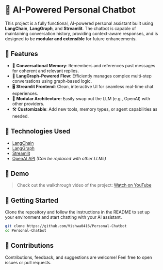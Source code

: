 # 🤖 AI-Powered Personal Chatbot

This project is a fully functional, AI-powered personal assistant built using **LangChain**, **LangGraph**, and **Streamlit**. The chatbot is capable of maintaining conversation history, providing context-aware responses, and is designed to be **modular and extensible** for future enhancements.

## 🚀 Features

* 🧠 **Conversational Memory**: Remembers and references past messages for coherent and relevant replies.
* 🔁 **LangGraph-Powered Flow**: Efficiently manages complex multi-step conversations using graph-based logic.
* 🖥️ **Streamlit Frontend**: Clean, interactive UI for seamless real-time chat experiences.
* 🔄 **Modular Architecture**: Easily swap out the LLM (e.g., OpenAI) with other providers.
* 🛠️ **Customizable**: Add new tools, memory types, or agent capabilities as needed.

## 🧰 Technologies Used

* [LangChain](https://www.langchain.com/)
* [LangGraph](https://docs.langchain.com/langgraph/)
* [Streamlit](https://streamlit.io/)
* [OpenAI API](https://openai.com/) *(Can be replaced with other LLMs)*


## 📸 Demo

> Check out the walkthrough video of the project:
> [Watch on YouTube](https://www.youtube.com/watch?v=TzbN9_3p__M)


## 📂 Getting Started

Clone the repository and follow the instructions in the README to set up your environment and start chatting with your AI assistant.

```bash
git clone https://github.com/Vishwa0416/Personal-Chatbot
cd Personal-Chatbot
```

## 🤝 Contributions

Contributions, feedback, and suggestions are welcome! Feel free to open issues or pull requests.

